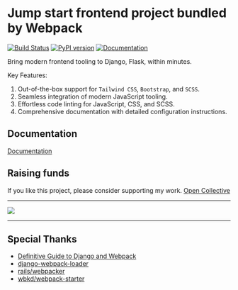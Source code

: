# Jump start frontend project bundled by Webpack

[![Build Status](https://github.com/AccordBox/python-webpack-boilerplate/actions/workflows/ci.yml/badge.svg?branch=master)](https://github.com/AccordBox/python-webpack-boilerplate/actions/workflows/ci.yml)
[![PyPI version](https://badge.fury.io/py/python-webpack-boilerplate.svg)](https://badge.fury.io/py/python-webpack-boilerplate)
[![Documentation](https://img.shields.io/badge/Documentation-link-green.svg)](https://python-webpack-boilerplate.rtfd.io/)

Bring modern frontend tooling to Django, Flask, within minutes.

Key Features:

1. Out-of-the-box support for `Tailwind CSS`, `Bootstrap`, and `SCSS`.
1. Seamless integration of modern JavaScript tooling.
1. Effortless code linting for JavaScript, CSS, and SCSS.
1. Comprehensive documentation with detailed configuration instructions.

## Documentation

[Documentation](https://python-webpack-boilerplate.rtfd.io/)

## Raising funds

If you like this project, please consider supporting my work. [Open Collective](https://opencollective.com/python-webpack-boilerplate)

---

<a href="https://opencollective.com/python-webpack-boilerplate#backers" target="_blank"><img src="https://opencollective.com/python-webpack-boilerplate/backers.svg?width=890"></a>

---

## Special Thanks

* [Definitive Guide to Django and Webpack](https://www.accordbox.com/blog/definitive-guide-django-and-webpack/)
* [django-webpack-loader](https://github.com/owais/django-webpack-loader)
* [rails/webpacker](https://github.com/rails/webpacker)
* [wbkd/webpack-starter](https://github.com/wbkd/webpack-starter)
